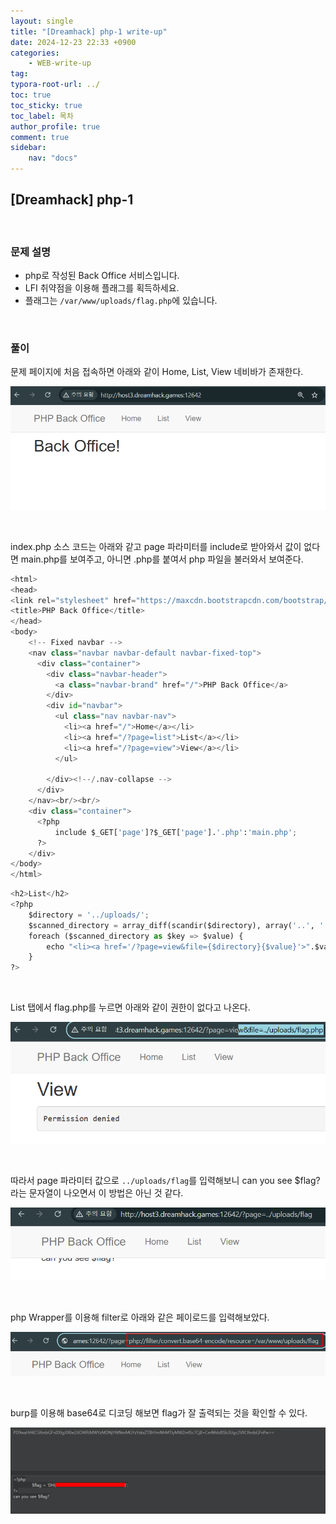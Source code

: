 ```yaml
---
layout: single
title: "[Dreamhack] php-1 write-up"
date: 2024-12-23 22:33 +0900
categories: 
    - WEB-write-up
tag:
typora-root-url: ../
toc: true
toc_sticky: true
toc_label: 목차
author_profile: true
comment: true
sidebar:
    nav: "docs"
---
```


## [Dreamhack] php-1

<br>

### 문제 설명

- php로 작성된 Back Office 서비스입니다.
- LFI 취약점을 이용해 플래그를 획득하세요. 
- 플래그는 `/var/www/uploads/flag.php`에 있습니다.

<br>

### 풀이

문제 페이지에 처음 접속하면 아래와 같이 Home, List, View 네비바가 존재한다.

![{B732658A-67A9-4A60-9631-DC78783AFC36}](/images/2024-12-23-php-1/{B732658A-67A9-4A60-9631-DC78783AFC36}.png)

<br>

index.php 소스 코드는 아래와 같고 page 파라미터를 include로 받아와서 값이 없다면 main.php를 보여주고, 아니면 .php를 붙여서 php 파일을 불러와서 보여준다.

```python
<html>
<head>
<link rel="stylesheet" href="https://maxcdn.bootstrapcdn.com/bootstrap/3.3.2/css/bootstrap.min.css">
<title>PHP Back Office</title>
</head>
<body>
    <!-- Fixed navbar -->
    <nav class="navbar navbar-default navbar-fixed-top">
      <div class="container">
        <div class="navbar-header">
          <a class="navbar-brand" href="/">PHP Back Office</a>
        </div>
        <div id="navbar">
          <ul class="nav navbar-nav">
            <li><a href="/">Home</a></li>
            <li><a href="/?page=list">List</a></li>
            <li><a href="/?page=view">View</a></li>
          </ul>

        </div><!--/.nav-collapse -->
      </div>
    </nav><br/><br/>
    <div class="container">
      <?php
          include $_GET['page']?$_GET['page'].'.php':'main.php';
      ?>
    </div> 
</body>
</html>
```

```python
<h2>List</h2>
<?php
    $directory = '../uploads/';
    $scanned_directory = array_diff(scandir($directory), array('..', '.', 'index.html'));
    foreach ($scanned_directory as $key => $value) {
        echo "<li><a href='/?page=view&file={$directory}{$value}'>".$value."</a></li><br/>";
    }
?>
```

<br>

List 탭에서 flag.php를 누르면 아래와 같이 권한이 없다고 나온다.

![{50F33681-88B1-404C-893B-CE538A2E7FC7}](/images/2024-12-23-php-1/{50F33681-88B1-404C-893B-CE538A2E7FC7}.png)

<br>

따라서 page 파라미터 값으로 `../uploads/flag`를 입력해보니 can you see $flag? 라는 문자열이 나오면서 이 방법은 아닌 것 같다.

![{4CA86E66-E36C-4BF2-895C-D8781A0B869C}](/images/2024-12-23-php-1/{4CA86E66-E36C-4BF2-895C-D8781A0B869C}.png)

<br>

php Wrapper를 이용해 filter로 아래와 같은 페이로드를 입력해보았다.

![{75D7E1F5-8A31-4E0C-AEE0-1891C63DF8E3}](/images/2024-12-23-php-1/{75D7E1F5-8A31-4E0C-AEE0-1891C63DF8E3}.png)

<br>

burp를 이용해 base64로 디코딩 해보면 flag가 잘 출력되는 것을 확인할 수 있다.

![{466C5F1E-F725-46A1-8019-6775A0B0CFCE}](/images/2024-12-23-php-1/{466C5F1E-F725-46A1-8019-6775A0B0CFCE}.png)